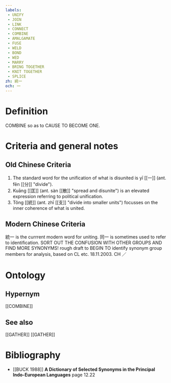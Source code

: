 ```yaml
---
labels: 
 - UNIFY
 - JOIN
 - LINK
 - CONNECT
 - COMBINE
 - AMALGAMATE
 - FUSE
 - WELD
 - BOND
 - WED
 - MARRY
 - BRING TOGETHER
 - KNIT TOGETHER
 - SPLICE
zh: 統一
och: 一
---
```


# Definition
COMBINE so as to CAUSE TO BECOME ONE.
# Criteria and general notes
## Old Chinese Criteria
1. The standard word for the unification of what is disunited is yī [[一]] (ant. fēn [[分]] "divide").
2. Kuāng [[匡]] (ant. sàn [[散]] "spread and disunite") is an elevated expression referring to political unification.
3. Tǒng [[統]] (ant. zhī [[支]] "divide into smaller units") focusses on the inner coherence of what is united.
## Modern Chinese Criteria
統一 is the currrent modern word for uniting.
同一 is sometimes used to refer to identification.
SORT OUT THE CONFUSION WITH OTHER GROUPS AND FIND MORE SYNONYMS!
rough draft to BEGIN TO identify synonym group members for analysis, based on CL etc. 18.11.2003. CH ／
# Ontology

## Hypernym
[[COMBINE]]
## See also
[[GATHER]]
[[GATHER]]
# Bibliography
- [[BUCK 1988]]
**A Dictionary of Selected Synonyms in the Principal Indo-European Languages** page 12.22
